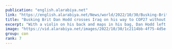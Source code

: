 ```yaml
---
publication: "english.alarabiya.net"
link: "https://english.alarabiya.net/News/world/2022/10/30/Busking-Brit-Dan-Hodd-crosses-Iraq-on-his-way-to-COP27-without-flying"
title: "Busking Brit Dan Hodd crosses Iraq on his way to COP27 without flying"
excerpt: "With a violin on his back and maps in his bag, Dan Hodd left Spain a month ago and was cycling through busy Baghdad as he heads to the COP27 climate talks"
image: "https://vid.alarabiya.net/images/2022/10/30/1c2114bb-4f75-4d5e-9793-7ef5f3b19a9a/1c2114bb-4f75-4d5e-9793-7ef5f3b19a9a_16x9_600x338.JPG"
group: con
rank: 7
---
```

